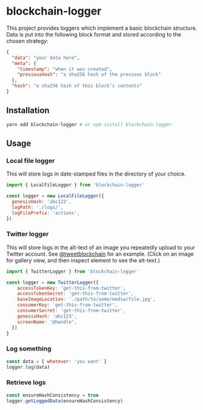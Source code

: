 # blockchain-logger

This project provides loggers which implement a basic blockchain structure. Data is put into the following block format and stored according to the chosen strategy:

```json
{
  "data": "your data here",
  "meta": {
    "timestamp": "when it was created",
    "previousHash": "a sha256 hash of the previous block"
  },
  "hash": "a sha256 hash of this block’s contents"
}
```

## Installation

```sh
yarn add blockchain-logger # or npm install blockchain-logger
```

## Usage

### Local file logger

This will store logs in date-stamped files in the directory of your choice.

```js
import { LocalFileLogger } from 'blockchain-logger'

const logger = new LocalFileLogger({
  genesisHash: 'abc123',
  logPath: './logs/',
  logFilePrefix: 'actions',
})
```

### Twitter logger

This will store logs in the alt-text of an image you repeatedly upload to your Twitter account. See [@tweetblockchain](https://twitter.com/tweetblockchain) for an example. (Click on an image for gallery view, and then inspect element to see the alt-text.)

```js
import { TwitterLogger } from 'blockchain-logger'

const logger = new TwitterLogger({
    accessTokenKey: 'get-this-from-twitter',
    accessTokenSecret: 'get-this-from-twitter',
    baseImageLocation: './path/to/some/media/file.jpg',
    consumerKey: 'get-this-from-twitter',
    consumerSecret: 'get-this-from-twitter',
    genesisHash: 'abc123',
    screenName: '@handle',
  })
}
```

### Log something

```js
const data = { whatever: 'you want' }
logger.log(data)
```

### Retrieve logs

```js
const ensureHashConsistency = true
logger.getLoggedData(ensureHashConsistency)
```
